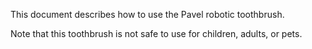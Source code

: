This document describes how to use the Pavel robotic toothbrush.

Note that this toothbrush is not safe to use for children, adults, or pets.